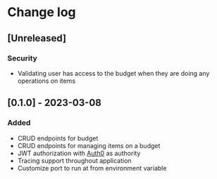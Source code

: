 # Change log

## [Unreleased]

### Security

- Validating user has access to the budget when they are doing any operations on items

## [0.1.0] - 2023-03-08

### Added

- CRUD endpoints for budget
- CRUD endpoints for managing items on a budget
- JWT authorization with [Auth0](https://auth0.com) as authority
- Tracing support throughout application
- Customize port to run at from environment variable
